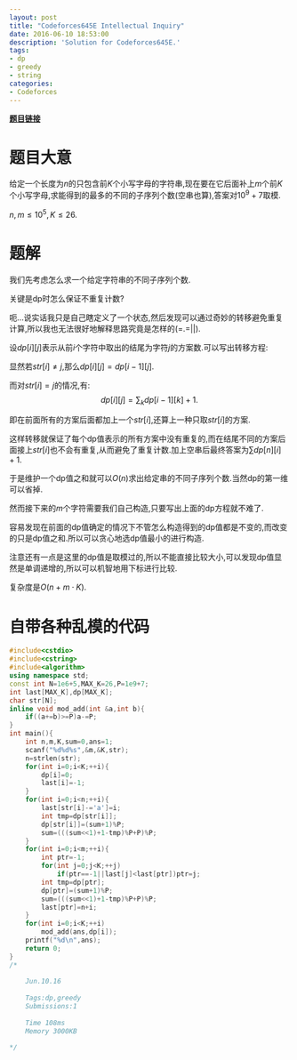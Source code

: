 ```yaml
---
layout: post
title: "Codeforces645E Intellectual Inquiry"
date: 2016-06-10 18:53:00
description: 'Solution for Codeforces645E.'
tags:
- dp
- greedy
- string
categories:
- Codeforces
---
```


[**题目链接**](http://www.codeforces.com/contest/645/problem/E)

# 题目大意

给定一个长度为$n$的只包含前$K$个小写字母的字符串,现在要在它后面补上$m$个前$K$个小写字母,求能得到的最多的不同的子序列个数(空串也算),答案对$10^9+7$取模.

$n,m\le 10^5,K\le 26.$

# 题解

我们先考虑怎么求一个给定字符串的不同子序列个数.

关键是dp时怎么保证不重复计数?

呃...说实话我只是自己瞎定义了一个状态,然后发现可以通过奇妙的转移避免重复计算,所以我也无法很好地解释思路究竟是怎样的(=.=||).

设$dp[i][j]$表示从前$i$个字符中取出的结尾为字符$j$的方案数.可以写出转移方程:

显然若$str[i]\neq j$,那么$dp[i][j]=dp[i-1][j].$

而对$str[i]=j$的情况,有:$$dp[i][j]=\sum_k dp[i-1][k]+1.$$

即在前面所有的方案后面都加上一个$str[i]$,还算上一种只取$str[i]$的方案.

这样转移就保证了每个dp值表示的所有方案中没有重复的,而在结尾不同的方案后面接上$str[i]$也不会有重复,从而避免了重复计数.加上空串后最终答案为$\sum dp[n][i]+1$.

于是维护一个dp值之和就可以$O(n)$求出给定串的不同子序列个数.当然dp的第一维可以省掉.

然而接下来的$m$个字符需要我们自己构造,只要写出上面的dp方程就不难了.

容易发现在前面的dp值确定的情况下不管怎么构造得到的dp值都是不变的,而改变的只是dp值之和.所以可以贪心地选dp值最小的进行构造.

注意还有一点是这里的dp值是取模过的,所以不能直接比较大小,可以发现dp值显然是单调递增的,所以可以机智地用下标进行比较.

复杂度是$O(n+m\cdot K)$.

# 自带各种乱模的代码

```c++
#include<cstdio>
#include<cstring>
#include<algorithm>
using namespace std;
const int N=1e6+5,MAX_K=26,P=1e9+7;
int last[MAX_K],dp[MAX_K];
char str[N];
inline void mod_add(int &a,int b){
	if((a+=b)>=P)a-=P;
}
int main(){
	int n,m,K,sum=0,ans=1;
	scanf("%d%d%s",&m,&K,str);
	n=strlen(str);
	for(int i=0;i<K;++i){
		dp[i]=0;
		last[i]=-1;
	}
	for(int i=0;i<n;++i){
		last[str[i]-='a']=i;
		int tmp=dp[str[i]];
		dp[str[i]]=(sum+1)%P;
		sum=(((sum<<1)+1-tmp)%P+P)%P;
	}
	for(int i=0;i<m;++i){
		int ptr=-1;
		for(int j=0;j<K;++j)
			if(ptr==-1||last[j]<last[ptr])ptr=j;
		int tmp=dp[ptr];
		dp[ptr]=(sum+1)%P;
		sum=(((sum<<1)+1-tmp)%P+P)%P;
		last[ptr]=n+i;
	}
	for(int i=0;i<K;++i)
		mod_add(ans,dp[i]);
	printf("%d\n",ans);
	return 0;
}
/*
	
	Jun.10.16
	
	Tags:dp,greedy
	Submissions:1
	
	Time 108ms
	Memory 3000KB
	
*/
```
